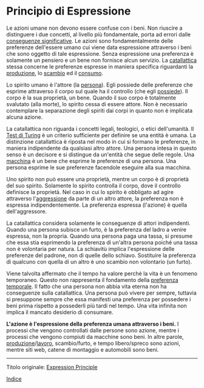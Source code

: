 # Principio di Espressione

Le azioni umane non devono essere confuse con i beni. Non riuscire a distinguere i due concetti, al livello più fondamentale, porta ad errori dalle [conseguenze significative](https://en.wikipedia.org/wiki/Labor_theory_of_value). Le azioni sono fondamentalmente delle preferenze dell'essere umano cui viene data espressione attraverso i beni che sono oggetto di tale espressione. Senza espressione una preferenza è solamente un pensiero e un bene non fornisce alcun servizio. La [catallattica](https://en.wikipedia.org/wiki/Catallactics) stessa concerne le preferenze espresse in maniera specifica riguardanti la [produzione](ch007-production-and-consumption.md), lo [scambio](ch101-glossary.md#scambio) ed il [consumo](ch011-depreciation-principle.md).

Lo spirito umano è l'attore (la [persona](ch101-glossary.md#persona)). Egli possiede delle preferenze che esprime attraverso il corpo sul quale ha il controllo (che egli [possiede](ch101-glossary.md#proprietario)). Il corpo è la sua proprietà, un bene. Quando il suo corpo è totalmente svalutato (alla morte), lo spirito cessa di essere attore. Non è necessario contemplare la separazione degli spiriti dai corpi in quanto non è implicata alcuna azione.

La catallattica non riguarda i concetti legali, teologici, o etici dell'umanità. Il [Test di Turing](https://it.wikipedia.org/wiki/Test_di_Turing) è un criterio sufficiente per definire se una entità è umana. La distinzione catallattica è riposta nel modo in cui si formano le  preferenze, in maniera indipendente da qualsiasi altro attore. Una persona intesa in questo senso è un decisore e si distingue da un'entità che segue delle regole. Una [macchina](ch101-glossary.md#macchina) è un bene che esprime le preferenze di una persona. Una persona esprime le sue preferenze facendole eseguire alla sua macchina.

Uno spirito non può essere una proprietà, mentre un corpo è di proprietà del suo spirito. Solamente lo spirito controlla il corpo, dove il controllo definisce la proprietà. Nel caso in cui lo spirito è obbligato ad agire attraverso l'[aggressione](https://it.wikipedia.org/wiki/Principio_di_non_aggressione) da parte di un altro attore, la preferenza non è espressa indipendentemente. La preferenza espressa (l'azione) è quella dell'aggressore.

La catallattica considera solamente le conseguenze di attori indipendenti. Quando una persona subisce un furto, è la preferenza del ladro a venire espressa, non la propria. Quando una persona paga una tassa, si presume che essa stia esprimendo la preferenza di un'altra persona poiché una tassa non è volontaria per natura. La schiavitù implica l'espressione delle preferenze del padrone, non di quelle dello schiavo. Sostituire la preferenza di qualcuno con quella di un altro è uno scambio non volontario (un furto).

Viene talvolta affermato che il tempo ha valore perché la vita è un fenomeno temporaneo. Questo non rappresenta il fondamento della [preferenza temporale](ch085-time-preference-fallacy.md). Il fatto che una persona non abbia vita eterna non ha conseguenze sulla catallattica. Una persona può vivere per sempre, tuttavia si presuppone sempre che essa manifesti una preferenza per possedere i beni prima rispetto a possederli più tardi nel tempo. Una vita infinita non implica il mancato desiderio di consumare.

**L'azione è l'espressione della preferenza umana attraverso i beni.** I processi che vengono controllati dalle persone sono azione, mentre i processi che vengono compiuti da macchine sono beni. In altre parole, [produzione](ch007-production-and-consumption.md)/[lavoro](ch008-labor-and-leisure.md), scambio/furto, e tempo libero/spreco sono azioni, mentre siti web, catene di montaggio e automobili sono beni.

---

Titolo originale: [Expression Principle](https://github.com/libbitcoin/libbitcoin-system/wiki/Expression-Principle)

[Indice](/README.md)
